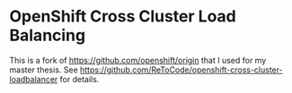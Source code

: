 OpenShift Cross Cluster Load Balancing
======================================
This is a fork of https://github.com/openshift/origin that I used for my master thesis. See https://github.com/ReToCode/openshift-cross-cluster-loadbalancer for details.


